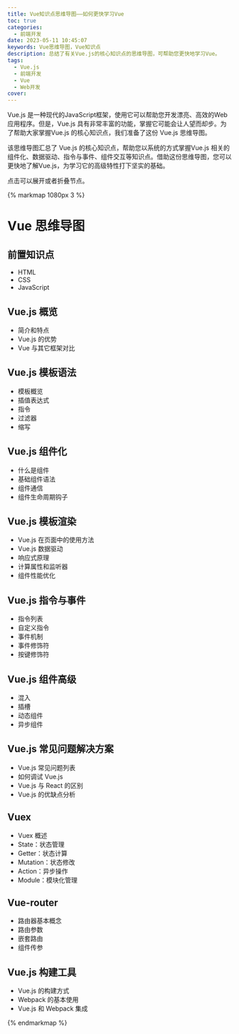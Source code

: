 ```yaml
---
title: Vue知识点思维导图——如何更快学习Vue
toc: true
categories:
  - 前端开发
date: 2023-05-11 10:45:07
keywords: Vue思维导图，Vue知识点
description: 总结了有关Vue.js的核心知识点的思维导图，可帮助您更快地学习Vue。
tags:
  - Vue.js
  - 前端开发
  - Vue
  - Web开发
cover:
---
```


Vue.js 是一种现代的JavaScript框架，使用它可以帮助您开发漂亮、高效的Web应用程序。但是，Vue.js 具有非常丰富的功能，掌握它可能会让人望而却步。为了帮助大家掌握Vue.js 的核心知识点，我们准备了这份 Vue.js 思维导图。

该思维导图汇总了 Vue.js 的核心知识点，帮助您以系统的方式掌握Vue.js 相关的组件化、数据驱动、指令与事件、组件交互等知识点。借助这份思维导图，您可以更快地了解Vue.js，为学习它的高级特性打下坚实的基础。

<!--more-->

点击可以展开或者折叠节点。

{% markmap 1080px 3 %}

# Vue 思维导图

## 前置知识点

- HTML
- CSS
- JavaScript

## Vue.js 概览

- 简介和特点
- Vue.js 的优势
- Vue 与其它框架对比

## Vue.js 模板语法

- 模板概览
- 插值表达式
- 指令
- 过滤器
- 缩写

## Vue.js 组件化

- 什么是组件
- 基础组件语法
- 组件通信
- 组件生命周期钩子

## Vue.js 模板渲染

- Vue.js 在页面中的使用方法
- Vue.js 数据驱动
- 响应式原理
- 计算属性和监听器
- 组件性能优化

## Vue.js 指令与事件

- 指令列表
- 自定义指令
- 事件机制
- 事件修饰符
- 按键修饰符

## Vue.js 组件高级

- 混入
- 插槽
- 动态组件
- 异步组件

## Vue.js 常见问题解决方案

- Vue.js 常见问题列表
- 如何调试 Vue.js
- Vue.js 与 React 的区别
- Vue.js 的优缺点分析

## Vuex

- Vuex 概述
- State：状态管理
- Getter：状态计算
- Mutation：状态修改
- Action：异步操作
- Module：模块化管理

## Vue-router

- 路由器基本概念
- 路由参数
- 嵌套路由
- 组件传参

## Vue.js 构建工具

- Vue.js 的构建方式
- Webpack 的基本使用
- Vue.js 和 Webpack 集成

{% endmarkmap %}